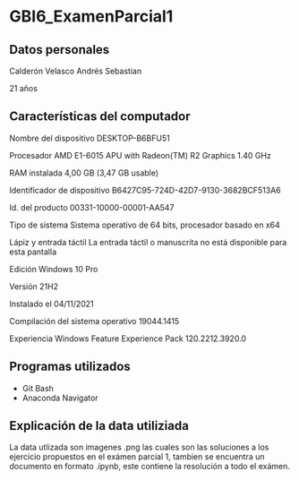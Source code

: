 # GBI6_ExamenParcial1

## Datos personales ##
Calderón Velasco Andrés Sebastian

21 años

## Características del computador ##
Nombre del dispositivo	DESKTOP-B6BFU51

Procesador	AMD E1-6015 APU with Radeon(TM) R2 Graphics       1.40 GHz

RAM instalada	4,00 GB (3,47 GB usable)

Identificador de dispositivo	B6427C95-724D-42D7-9130-3682BCF513A6

Id. del producto	00331-10000-00001-AA547

Tipo de sistema	Sistema operativo de 64 bits, procesador basado en x64

Lápiz y entrada táctil	La entrada táctil o manuscrita no está disponible para esta pantalla

Edición	Windows 10 Pro

Versión	21H2

Instalado el	‎04/‎11/‎2021

Compilación del sistema operativo	19044.1415

Experiencia	Windows Feature Experience Pack 120.2212.3920.0


## Programas utilizados ##
- Git Bash
- Anaconda Navigator
## Explicación de la data utiliziada ##
La data utlizada son imagenes .png las cuales son las soluciones a los ejercicio propuestos en el exámen parcial 1, tambien se encuentra un documento en formato .ipynb, este contiene la resolución a todo el exámen.
